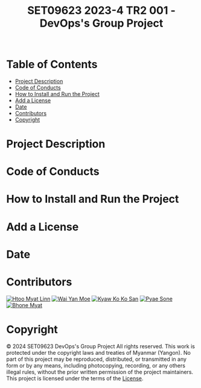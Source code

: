 <div align="center">
  <h1>SET09623 2023-4 TR2 001 - DevOps's Group Project</h1>
</div><br>

<h1>Table of Contents</h1>

- [Project Description](#project-description)
- [Code of Conducts](#code-of-conducts)
- [How to Install and Run the Project](#how-to-install-and-run-the-project)
- [Add a License](#add-a-license)
- [Date](#date)
- [Contributors](#contributors)
- [Copyright](#copyright)

# Project Description
# Code of Conducts

# How to Install and Run the Project
# Add a License
# Date
# Contributors
  [![Htoo Myat Linn](https://img.shields.io/badge/-Htoo_Myat_Linn-00cc00.svg)](https://github.com/AdamCold)
  [![Wai Yan Moe](https://img.shields.io/badge/-Wai_Yan_Moe-00cc00.svg)](https://github.com/WaiYanMoe-Devop)
  [![Kyaw Ko Ko San](https://img.shields.io/badge/-Kyaw_Ko_Ko_San-00cc00.svg)](https://github.com/KyawKoKoSan)
  [![Pyae Sone](https://img.shields.io/badge/-Pyae_Sone-00cc00.svg)](https://github.com/SonePyae)
  [![Bhone Myat](https://img.shields.io/badge/-Bhone_Myat-00cc00.svg)](https://github.com/bhonemyat88)
# Copyright

&copy; 2024 SET09623 DevOps's Group Project
All rights reserved. This work is protected under the copyright laws and treaties of Myanmar (Yangon).
No part of this project may be reproduced, distributed, or transmitted in any form or by any means, including photocopying, recording, or any others  illegal rules, without the prior written permission of the project maintainers. This project is licensed under the terms of the [License](LICENSE).


